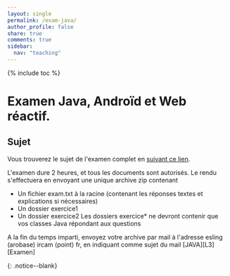 ```yaml
---
layout: single
permalink: /exam-java/
author_profile: false
share: true
comments: true
sidebar:
  nav: "teaching"
---
```


<script language="JavaScript" type="text/javascript" src="https://code.jquery.com/jquery-latest.min.js"></script>
<script>
$(document).ready(function(){
    $(".abuttons").click(function () {
        var idname= $(this).data('divid');
        $("#"+idname).show("slow");
    });
    $("#div1").hide();
    $("#div2").hide();
    $("#div3").hide();
});
</script>

{% include toc %}

# Examen Java, Androïd et Web réactif.

## Sujet

<div markdown = "1">

Vous trouverez le sujet de l'examen complet en [suivant ce lien](../documents/exam_11122019.pdf).

L'examen dure 2 heures, et tous les documents sont autorisés. Le rendu s'effectuera en envoyant une unique archive zip contenant
- Un fichier exam.txt à la racine (contenant les réponses textes et explications si nécessaires)
- Un dossier exercice1
- Un dossier exercice2
Les dossiers exercice* ne devront contenir que vos classes Java répondant aux questions

A la fin du temps imparti, envoyez votre archive par mail à l'adresse esling (arobase) ircam (point) fr, en indiquant comme sujet du mail
[JAVA][L3][Examen] <Nom> <Prenom>

</div>{: .notice--blank}

